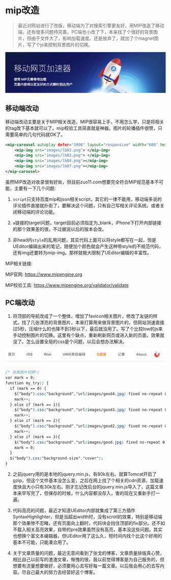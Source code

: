 
# mip改造

> 最近对网站进行了改版，移动端为了对搜索引擎更友好，用MIP改造了移动端，还有很多问题待完善。PC端也小改了下，本来找了个很好的背景图片，但由于文件大了，影响加载速度。还是放弃了，就加了个magnet图片，写了个js来控制背景图片的切换。

![web_mip_1.png](../../../images/blog/web/web_mip_1.png)

## 移动端改动
移动端改动主要是关于MIP相关改造，MIP很容易上手，不用怎么学，只是将相关的tag改下基本就可以了。mip校验工具简直就是神器。图片的轮播插件很赞，只需要简单的几句代码就OK了。
```xml
<mip-carousel autoplay defer="3000" layout="responsive" width="600" height="400">
    <mip-img src="images/lb02.png"> </mip-img>
    <mip-img src="images/lb03.png"> </mip-img>
    <mip-img src="images/lb04.png"></mip-img>
    <mip-img src="images/lb07.png"></mip-img>
</mip-carousel>
```
虽然MIP改造对收录很有好处，但目前zuo11.com想要完全符合MIP规范基本不可能，主要有一下几个问题:

1. `script`只支持百度mip和json相关script，其它的一律不能用，移动端多说的评论插件直接就扑街了，要解决这个问题，只有自己写相关评论系统。或者关闭移动端的评论功能。

2. `a`链接的target问题，target目前必须指定为_blank，iPhone下打开内部链接的那个效果差的很，不过据说以后的版本会改。

3. 非head内`style`的乱用问题，其实代码上面可以将style都写在一起，但是UEditor编辑出来的笔记，随便加个颜色就会产生这种带style的不规范代码，还有img还要转为mip-img。那样就极大限制了UEditor编辑的丰富性。

MIP相关链接:

MIP官网: https://www.mipengine.org

MIP校验工具: https://www.mipengine.org/validator/validate

## PC端改动
1. 将顶部的导航改成了一个整体，增加了favicon相关图片，修改了友链的样式。找了几张漂亮的背景图片，本来打算用来做背景图片的，但网站测速直接过5秒，压缩什么的也降不到3秒以下，最后就没用了。写了个比较low的js来手动控制图片的切换。这里有个缺点，重新刷新网页或进入新的页面，效果就没了。怎么设置全局的css是个问题，以后会想办法解决。

![web_mip_2.png](../../../images/blog/web/web_mip_2.png)

```css
/* 背景图片切换*/
var mark = 0;
function my_try() {
  if (mark == 0) {
    $("body").css("background","url(images/good4.jpg) fixed no-repeat 0 0");
    mark++;
  } else if (mark == 1){
    $("body").css("background","url(images/good3.jpg) fixed no-repeat 0 0");
    mark++;
  } else if (mark == 2){
    $("body").css("background","url(images/good2.jpg) fixed no-repeat 0 0");
    mark++;
  } else if (mark == 3){
    $("body").css("background","url(images/good.jpg) fixed no-repeat 0 0");
    mark = 0;
  }
  $("body").css("background-size","cover");
}
```

2. 之前jquery用的是本地的jquery.min.js，有80k左右。就算Tomcat开启了gzip，但这个文件基本没怎么变，之后在网上找了个相关的cdn资源，加载速度快且大小只有30k左右。刚才忘记改后台的jquery.min.js导入了，这篇文章本来早写完了，但保存的时候，什么内容都没存入，害的现在又重新手打一遍。

3. 代码高亮的问题，最近才知道UEditor内部就集成了第三方插件SyntaxHighlighter，但是当超出width时，没有scroll的效果，特别是移动端那个效果惨不忍睹，还有页面向上翻时，代码块会挡住顶部的fix部分。还不如不载入相关高亮效果，自带的pre效果虽然没有高亮，基本没这些问题。其实也想换个富文本编辑器，但UEditor用了这么久，短时间内找个比这个好用的基本不可能，只能凑合用了。

4. 关于文章质量的问题，最近无意间看到了张戈的博客，文章质量排版真心赞，相比自己以前写的渣渣文章，惭愧的很，我以前觉得博客是为自己服务的，但想要有流量想要做好，必须要用心去写好每一篇文章。以后我会用心的去写内容。尽自己最大的努力去经营好这个博客。

